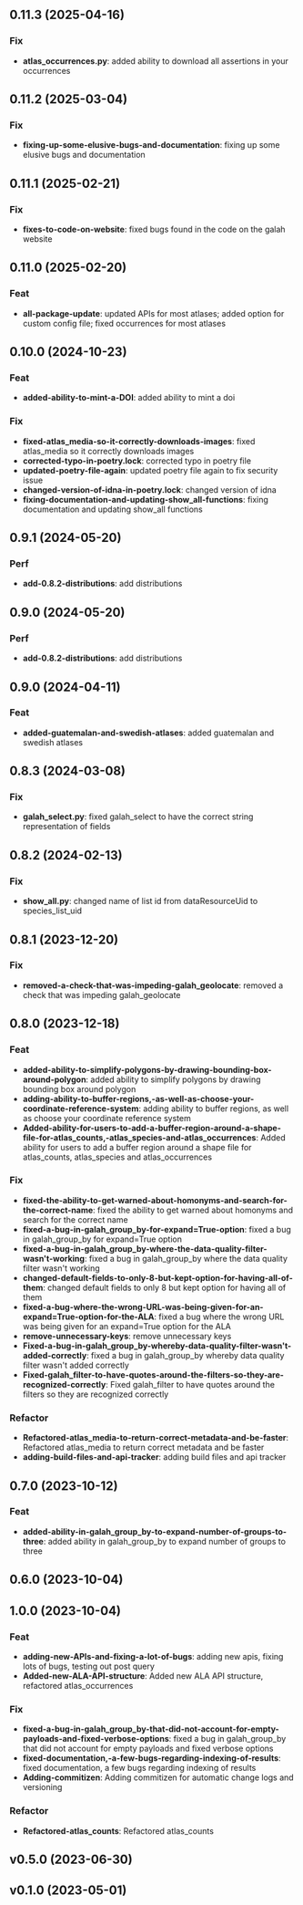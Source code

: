 ## 0.11.3 (2025-04-16)

### Fix

- **atlas_occurrences.py**: added ability to download all assertions in your occurrences

## 0.11.2 (2025-03-04)

### Fix

- **fixing-up-some-elusive-bugs-and-documentation**: fixing up some elusive bugs and documentation

## 0.11.1 (2025-02-21)

### Fix

- **fixes-to-code-on-website**: fixed bugs found in the code on the galah website

## 0.11.0 (2025-02-20)

### Feat

- **all-package-update**: updated APIs for most atlases; added option for custom config file; fixed occurrences for most atlases

## 0.10.0 (2024-10-23)

### Feat

- **added-ability-to-mint-a-DOI**: added ability to mint a doi

### Fix

- **fixed-atlas_media-so-it-correctly-downloads-images**: fixed atlas_media so it correctly downloads images
- **corrected-typo-in-poetry.lock**: corrected typo in poetry file
- **updated-poetry-file-again**: updated poetry file again to fix security issue
- **changed-version-of-idna-in-poetry.lock**: changed version of idna
- **fixing-documentation-and-updating-show_all-functions**: fixing documentation and updating show_all functions

## 0.9.1 (2024-05-20)

### Perf

- **add-0.8.2-distributions**: add distributions

## 0.9.0 (2024-05-20)

### Perf

- **add-0.8.2-distributions**: add distributions

## 0.9.0 (2024-04-11)

### Feat

- **added-guatemalan-and-swedish-atlases**: added guatemalan and swedish atlases

## 0.8.3 (2024-03-08)

### Fix

- **galah_select.py**: fixed galah_select to have the correct string representation of fields

## 0.8.2 (2024-02-13)

### Fix

- **show_all.py**: changed name of list id from dataResourceUid to species_list_uid

## 0.8.1 (2023-12-20)

### Fix

- **removed-a-check-that-was-impeding-galah_geolocate**: removed a check that was impeding galah_geolocate

## 0.8.0 (2023-12-18)

### Feat

- **added-ability-to-simplify-polygons-by-drawing-bounding-box-around-polygon**: added ability to simplify polygons by drawing bounding box around polygon
- **adding-ability-to-buffer-regions,-as-well-as-choose-your-coordinate-reference-system**: adding ability to buffer regions, as well as choose your coordinate reference system
- **Added-ability-for-users-to-add-a-buffer-region-around-a-shape-file-for-atlas_counts,-atlas_species-and-atlas_occurrences**: Added ability for users to add a buffer region around a shape file for atlas_counts, atlas_species and atlas_occurrences

### Fix

- **fixed-the-ability-to-get-warned-about-homonyms-and-search-for-the-correct-name**: fixed the ability to get warned about homonyms and search for the correct name
- **fixed-a-bug-in-galah_group_by-for-expand=True-option**: fixed a bug in galah_group_by for expand=True option
- **fixed-a-bug-in-galah_group_by-where-the-data-quality-filter-wasn't-working**: fixed a bug in galah_group_by where the data quality filter wasn't working
- **changed-default-fields-to-only-8-but-kept-option-for-having-all-of-them**: changed default fields to only 8 but kept option for having all of them
- **fixed-a-bug-where-the-wrong-URL-was-being-given-for-an-expand=True-option-for-the-ALA**: fixed a bug where the wrong URL was being given for an expand=True option for the ALA
- **remove-unnecessary-keys**: remove unnecessary keys
- **Fixed-a-bug-in-galah_group_by-whereby-data-quality-filter-wasn't-added-correctly**: fixed a bug in galah_group_by whereby data quality filter wasn't added correctly
- **Fixed-galah_filter-to-have-quotes-around-the-filters-so-they-are-recognized-correctly**: Fixed galah_filter to have quotes around the filters so they are recognized correctly

### Refactor

- **Refactored-atlas_media-to-return-correct-metadata-and-be-faster**: Refactored atlas_media to return correct metadata and be faster
- **adding-build-files-and-api-tracker**: adding build files and api tracker

## 0.7.0 (2023-10-12)

### Feat

- **added-ability-in-galah_group_by-to-expand-number-of-groups-to-three**: added ability in galah_group_by to expand number of groups to three

## 0.6.0 (2023-10-04)

## 1.0.0 (2023-10-04)

### Feat

- **adding-new-APIs-and-fixing-a-lot-of-bugs**: adding new apis, fixing lots of bugs, testing out post query
- **Added-new-ALA-API-structure**: Added new ALA API structure, refactored atlas_occurrences

### Fix

- **fixed-a-bug-in-galah_group_by-that-did-not-account-for-empty-payloads-and-fixed-verbose-options**: fixed a bug in galah_group_by that did not account for empty payloads and fixed verbose options
- **fixed-documentation,-a-few-bugs-regarding-indexing-of-results**: fixed documentation, a few bugs regarding indexing of results
- **Adding-commitizen**: Adding commitizen for automatic change logs and versioning

### Refactor

- **Refactored-atlas_counts**: Refactored atlas_counts

## v0.5.0 (2023-06-30)

## v0.1.0 (2023-05-01)
